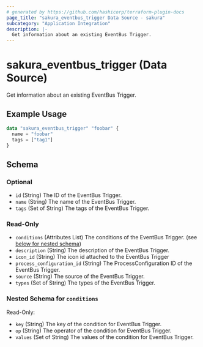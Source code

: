```yaml
---
# generated by https://github.com/hashicorp/terraform-plugin-docs
page_title: "sakura_eventbus_trigger Data Source - sakura"
subcategory: "Application Integration"
description: |-
  Get information about an existing EventBus Trigger.
---
```


# sakura_eventbus_trigger (Data Source)

Get information about an existing EventBus Trigger.

## Example Usage

```terraform
data "sakura_eventbus_trigger" "foobar" {
  name = "foobar"
  tags = ["tag1"]
}
```

<!-- schema generated by tfplugindocs -->
## Schema

### Optional

- `id` (String) The ID of the EventBus Trigger.
- `name` (String) The name of the EventBus Trigger.
- `tags` (Set of String) The tags of the EventBus Trigger.

### Read-Only

- `conditions` (Attributes List) The conditions of the EventBus Trigger. (see [below for nested schema](#nestedatt--conditions))
- `description` (String) The description of the EventBus Trigger.
- `icon_id` (String) The icon id attached to the EventBus Trigger
- `process_configuration_id` (String) The ProcessConfiguration ID of the EventBus Trigger.
- `source` (String) The source of the EventBus Trigger.
- `types` (Set of String) The types of the EventBus Trigger.

<a id="nestedatt--conditions"></a>
### Nested Schema for `conditions`

Read-Only:

- `key` (String) The key of the condition for EventBus Trigger.
- `op` (String) The operator of the condition for EventBus Trigger.
- `values` (Set of String) The values of the condition for EventBus Trigger.
